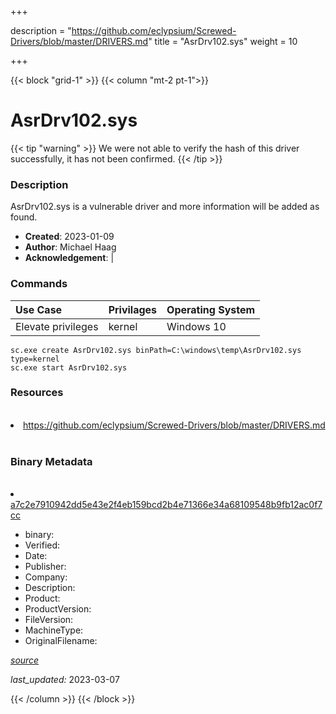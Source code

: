 +++

description = "https://github.com/eclypsium/Screwed-Drivers/blob/master/DRIVERS.md"
title = "AsrDrv102.sys"
weight = 10

+++


{{< block "grid-1" >}}
{{< column "mt-2 pt-1">}}




# AsrDrv102.sys 


{{< tip "warning" >}}
We were not able to verify the hash of this driver successfully, it has not been confirmed.
{{< /tip >}}




### Description


AsrDrv102.sys is a vulnerable driver and more information will be added as found.


- **Created**: 2023-01-09
- **Author**: Michael Haag
- **Acknowledgement**:  | [](https://twitter.com/)

### Commands

| Use Case | Privilages | Operating System | 
|:---- | ---- | ---- |
| Elevate privileges | kernel | Windows 10 |

```
sc.exe create AsrDrv102.sys binPath=C:\windows\temp\AsrDrv102.sys type=kernel
sc.exe start AsrDrv102.sys
```

### Resources
<br>


<li><a href=" https://github.com/eclypsium/Screwed-Drivers/blob/master/DRIVERS.md"> https://github.com/eclypsium/Screwed-Drivers/blob/master/DRIVERS.md</a></li>


<br>


### Binary Metadata
<br>



<li><a href="https://www.virustotal.com/gui/file/a7c2e7910942dd5e43e2f4eb159bcd2b4e71366e34a68109548b9fb12ac0f7cc">a7c2e7910942dd5e43e2f4eb159bcd2b4e71366e34a68109548b9fb12ac0f7cc</a></li>



- binary: 
- Verified: 
- Date: 
- Publisher: 
- Company: 
- Description: 
- Product: 
- ProductVersion: 
- FileVersion: 
- MachineType: 
- OriginalFilename: 

[*source*](https://github.com/magicsword-io/LOLDrivers/tree/main/yaml/asrdrv102.sys.yml)

*last_updated:* 2023-03-07


{{< /column >}}
{{< /block >}}

